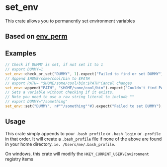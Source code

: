 # set_env

This crate allows you to permanently set environment variables

## Based on [env_perm](https://github.com/freesig/env_perm)

## Examples
```rust
// Check if DUMMY is set, if not set it to 1
// export DUMMY=1
set_env::check_or_set("DUMMY", 1).expect("Failed to find or set DUMMY");
// Append $HOME/some/cool/bin to $PATH
// export PATH= "$HOME/some/cool/bin:$PATH"Cancel changes
set_env::append("PATH", "$HOME/some/cool/bin").expect("Couldn't find PATH");
// Sets a variable without checking if it exists.
// Note you need to use a raw string literal to include ""
// export DUMMY="/something"
set_env::set("DUMMY", r#""/something""#).expect("Failed to set DUMMY");
```

## Usage
This crate simply appends to your `.bash_profile` or `.bash_login` or `.profile`
in that order.
It will create a `.bash_profile` file if none of the above are
found in your home directory.
`ie. /Users/me/.bash_profile`.

On windows, this crate will modify the `HKEY_CURRENT_USER\Environment` registry items
